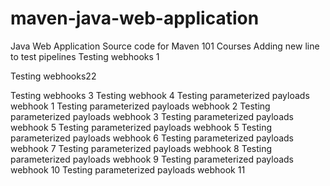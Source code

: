 

maven-java-web-application
==========================

Java Web Application Source code for Maven 101 Courses
Adding new line to test pipelines
Testing webhooks 1


Testing webhooks22 

Testing webhooks 3
Testing webhook 4
Testing parameterized payloads webhook 1
Testing parameterized payloads webhook 2
Testing parameterized payloads webhook 3
Testing parameterized payloads webhook 5
Testing parameterized payloads webhook 5
Testing parameterized payloads webhook 6
Testing parameterized payloads webhook 7
Testing parameterized payloads webhook 8
Testing parameterized payloads webhook 9
Testing parameterized payloads webhook 10
Testing parameterized payloads webhook 11

